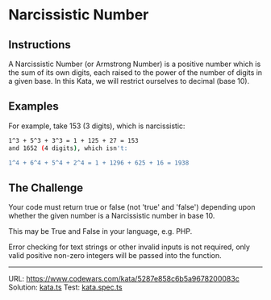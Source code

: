 # Narcissistic Number

## Instructions
A Narcissistic Number (or Armstrong Number) is a positive number which is the sum of its own digits, each raised to the power of the number of digits in a given base. In this Kata, we will restrict ourselves to decimal (base 10).

## Examples
For example, take 153 (3 digits), which is narcissistic:

```bash
1^3 + 5^3 + 3^3 = 1 + 125 + 27 = 153
and 1652 (4 digits), which isn't:

1^4 + 6^4 + 5^4 + 2^4 = 1 + 1296 + 625 + 16 = 1938
```

## The Challenge

Your code must return true or false (not 'true' and 'false') depending upon whether the given number is a Narcissistic number in base 10.

This may be True and False in your language, e.g. PHP.

Error checking for text strings or other invalid inputs is not required, only valid positive non-zero integers will be passed into the function.
___
URL: https://www.codewars.com/kata/5287e858c6b5a9678200083c
Solution: [kata.ts](./kata.ts)
Test: [kata.spec.ts](./kata.spec.ts)